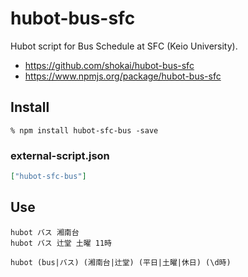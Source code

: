 hubot-bus-sfc
=============
Hubot script for Bus Schedule at SFC (Keio University).

- https://github.com/shokai/hubot-bus-sfc
- https://www.npmjs.org/package/hubot-bus-sfc


Install
-------

    % npm install hubot-sfc-bus -save

### external-script.json

```json
["hubot-sfc-bus"]
```


Use
---

    hubot バス 湘南台
    hubot バス 辻堂 土曜 11時

    hubot (bus|バス) (湘南台|辻堂) (平日|土曜|休日) (\d時)
